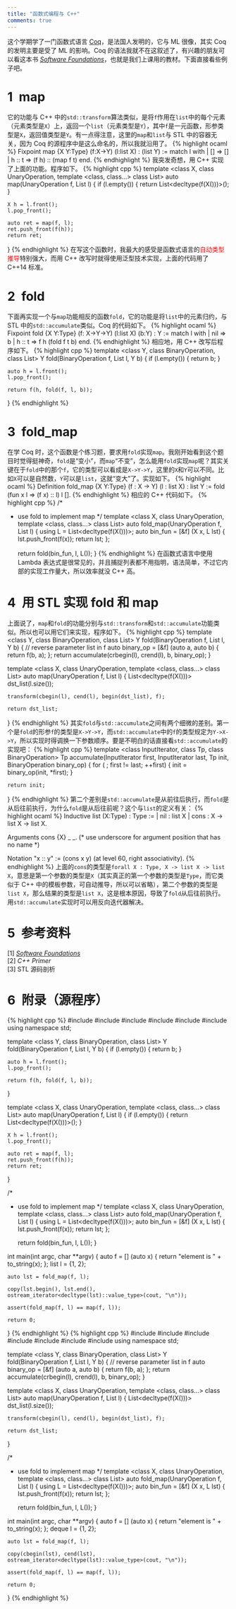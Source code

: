 ```yaml
---
title: "函数式编程与 C++"
comments: true
---
```

这个学期学了一门函数式语言 <a href="https://coq.inria.fr/" target="_blank">Coq</a>，是法国人发明的，它与 ML 很像，其实 Coq 的发明主要是受了 ML 的影响。Coq 的语法我就不在这叙述了，有兴趣的朋友可以看这本书 <a href="http://www.cis.upenn.edu/~bcpierce/sf/current/index.html" target="_blank"><i>Software Foundations</i></a>，也就是我们上课用的教材。下面直接看些例子吧。

# 1&ensp;map
它的功能与 C++ 中的`std::transform`算法类似，是将`f`作用在`list`中的每个元素（元素类型是`X`）上，返回一个`list`（元素类型是`Y`），其中`f`是一元函数，形参类型是`X`，返回值类型是`Y`。有一点得注意，这里的`map`和`list`与 STL 中的容器无关，因为 Coq 的源程序中是这么命名的，所以我就沿用了。
{% highlight ocaml %}
Fixpoint map {X Y:Type} (f:X->Y) (l:list X)
             : (list Y) :=
  match l with
  | []     => []
  | h :: t => (f h) :: (map f t)
  end.
{% endhighlight %}
我突发奇想，用 C++ 实现了上面的功能。程序如下。
{% highlight cpp %}
template <class X, class UnaryOperation, template <class, class...> class List>
auto map(UnaryOperation f, List<X> l)
{
	if (l.empty()) {
		return List<decltype(f(X()))>();
	}

	X h = l.front();
	l.pop_front();

	auto ret = map(f, l);
	ret.push_front(f(h));
	return ret;
}
{% endhighlight %}
在写这个函数时，我最大的感受是函数式语言的<font color="red">自动类型推导</font>特别强大，而用 C++ 改写时就得使用泛型技术实现，上面的代码用了 C++14 标准。

# 2&ensp;fold

下面再实现一个与`map`功能相反的函数`fold`，它的功能是将`list`中的元素归约，与 STL 中的`std::accumulate`类似。Coq 的代码如下。
{% highlight ocaml %}
Fixpoint fold {X Y:Type} (f: X->Y->Y) (l:list X) (b:Y) : Y :=
  match l with
  | nil => b
  | h :: t => f h (fold f t b)
  end.
{% endhighlight %}
相应地，用 C++ 改写后程序如下。
{% highlight cpp %}
template <class Y, class BinaryOperation, class List>
Y fold(BinaryOperation f, List l, Y b)
{
	if (l.empty()) {
		return b;
	}

	auto h = l.front();
	l.pop_front();

	return f(h, fold(f, l, b));
}
{% endhighlight %}
# 3&ensp;fold_map
在学 Coq 时，这个函数是个练习题，要求用`fold`实现`map`。我刚开始看到这个题目时觉得挺神奇，`fold`是“变小”，而`map`“不变”，怎么能用`fold`实现`map`呢？其实关键在于`fold`中的那个`f`，它的类型可以看成是`X->Y->Y`，这里的`X`和`Y`可以不同。比如`X`可以是自然数，`Y`可以是`list`，这就“变大”了。实现如下。
{% highlight ocaml %}
Definition fold_map {X Y:Type} (f : X -> Y) (l : list X) : list Y :=
        fold (fun x l => (f x) :: l) l [].
{% endhighlight %}
相应的 C++ 代码如下。
{% highlight cpp %}
/*
 * use fold to implement map
 */
template <class X, class UnaryOperation, template <class, class...> class List>
auto fold_map(UnaryOperation f, List<X> l)
{
	using L = List<decltype(f(X()))>;
	auto bin_fun = [&f] (X x, L lst) {
		lst.push_front(f(x));
		return lst;
	};

	return fold(bin_fun, l, L());
}
{% endhighlight %}
在函数式语言中使用 Lambda 表达式是很常见的，并且捕捉列表都不用指明，语法简单，不过它内部的实现工作量大，所以效率就没 C++ 高。

# 4&ensp;用 STL 实现 fold 和 map
上面说了，`map`和`fold`的功能分别与`std::transform`和`std::accumulate`功能类似。所以也可以用它们来实现，程序如下。
{% highlight cpp %}
template <class Y, class BinaryOperation, class List>
Y fold(BinaryOperation f, List l, Y b)
{
	// reverse parameter list in f
	auto binary_op = [&f] (auto a, auto b) {
		return f(b, a);
	};
	return accumulate(crbegin(l), crend(l), b, binary_op);
}

template <class X, class UnaryOperation, template <class, class...> class List>
auto map(UnaryOperation f, List<X> l)
{
	List<decltype(f(X()))> dst_list(l.size());

	transform(cbegin(l), cend(l), begin(dst_list), f);

	return dst_list;
}
{% endhighlight %}
其实`fold`与`std::accumulate`之间有两个细微的差别。第一个是`fold`的形参`f`的类型是`X->Y->Y`，而`std::accumulate`中的`f`的类型规定为`Y->X->Y`，所以实现时得调换一下参数顺序。要是不明白的话直接看`std::accumulate`的实现吧：
{% highlight cpp %}
template <class InputIterator, class Tp, class BinaryOperation>
Tp accumulate(InputIterator first, InputIterator last, Tp init, BinaryOperation binary_op)
{
	for ( ; first != last; ++first) {
		init = binary_op(init, *first);
	}

	return init;
}
{% endhighlight %}
第二个差别是`std::accumulate`是从前往后执行，而`fold`是从后往前执行，为什么`fold`是从后往前呢？这个与`list`的定义有关：
{% highlight ocaml %}
Inductive list (X:Type) : Type :=
  | nil : list X
  | cons : X -> list X -> list X.

Arguments cons {X} _ _.  (* use underscore for argument position that has no name *)

Notation "x :: y" := (cons x y)
                     (at level 60, right associativity).
{% endhighlight %}
上面的`cons`的类型是`forall X : Type, X -> list X -> list X`，意思是第一个参数的类型是`X`（其实真正的第一个参数的类型是`Type`，而它类似于 C++ 中的模板参数，可自动推导，所以可以省略），第二个参数的类型是`list X`，那么结果的类型是`list X`，这是根本原因，导致了`fold`从后往前执行。用`std::accumulate`实现时可以用反向迭代器解决。

# 5&ensp;参考资料

[1] <a href="http://www.cis.upenn.edu/~bcpierce/sf/current/index.html" target="_blank"><i>Software Foundations</i></a><br />
[2] <i>C++ Primer</i><br />
[3] STL 源码剖析

# 6&ensp;附录（源程序）

{% highlight cpp %}
#include <iostream>
#include <list>
#include <iterator>
#include <algorithm>
#include <string>
#include <cassert>
using namespace std;

template <class Y, class BinaryOperation, class List>
Y fold(BinaryOperation f, List l, Y b)
{
	if (l.empty()) {
		return b;
	}

	auto h = l.front();
	l.pop_front();

	return f(h, fold(f, l, b));
}

template <class X, class UnaryOperation, template <class, class...> class List>
auto map(UnaryOperation f, List<X> l)
{
	if (l.empty()) {
		return List<decltype(f(X()))>();
	}

	X h = l.front();
	l.pop_front();

	auto ret = map(f, l);
	ret.push_front(f(h));
	return ret;
}

/*
 * use fold to implement map
 */
template <class X, class UnaryOperation, template <class, class...> class List>
auto fold_map(UnaryOperation f, List<X> l)
{
	using L = List<decltype(f(X()))>;
	auto bin_fun = [&f] (X x, L lst) {
		lst.push_front(f(x));
		return lst;
	};

	return fold(bin_fun, l, L());
}

int main(int argc, char **argv)
{
	auto f = [] (auto x) {
		return "element is " + to_string(x);
	};
	list<short> l = {1, 2};

	auto lst = fold_map(f, l);

	copy(lst.begin(), lst.end(), ostream_iterator<decltype(lst)::value_type>(cout, "\n"));

	assert(fold_map(f, l) == map(f, l));

	return 0;
}
{% endhighlight %}
{% highlight cpp %}
#include <iostream>
#include <numeric>
#include <deque>
#include <iterator>
#include <algorithm>
#include <string>
#include <cassert>
using namespace std;

template <class Y, class BinaryOperation, class List>
Y fold(BinaryOperation f, List l, Y b)
{
	// reverse parameter list in f
	auto binary_op = [&f] (auto a, auto b) {
		return f(b, a);
	};
	return accumulate(crbegin(l), crend(l), b, binary_op);
}

template <class X, class UnaryOperation, template <class, class...> class List>
auto map(UnaryOperation f, List<X> l)
{
	List<decltype(f(X()))> dst_list(l.size());

	transform(cbegin(l), cend(l), begin(dst_list), f);

	return dst_list;
}

/*
 * use fold to implement map
 */
template <class X, class UnaryOperation, template <class, class...> class List>
auto fold_map(UnaryOperation f, List<X> l)
{
	using L = List<decltype(f(X()))>;
	auto bin_fun = [&f] (X x, L lst) {
		lst.push_front(f(x));
		return lst;
	};

	return fold(bin_fun, l, L());
}

int main(int argc, char **argv)
{
	auto f = [] (auto x) {
		return "element is " + to_string(x);
	};
	deque<short> l = {1, 2};

	auto lst = fold_map(f, l);

	copy(cbegin(lst), cend(lst), ostream_iterator<decltype(lst)::value_type>(cout, "\n"));

	assert(fold_map(f, l) == map(f, l));

	return 0;
}
{% endhighlight %}
